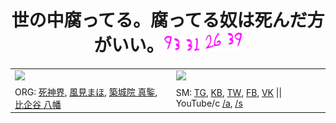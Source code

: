 <!--
Picture Generator:
  {
    https://fontmeme.com/de/death-note-schriftart/, {15, 20}, FF11FF, {None, Style-Wavy}
  }
Lifespan: https://deathnote.fandom.com/wiki/Lifespan
Quotes: https://japanoscope.com/light-yagami-quotes
"・・・キラだから": Naomi commits suicide by shooting herself in the head
-->
<h1 align="center">世の中腐ってる。腐ってる奴は死んだ方がいい。<img src="./static/logo/LightYagamiLifespan.png" /></h1>

<!--
Stats example from: https://github.com/nullnyat/nullnyat
-->
<table align="center">
  <tr>
    <td><img src="https://github-readme-stats.vercel.app/api?username=ames0k0&layout=compact&count_private=true" /></td>
    <td><img src="https://github-readme-stats.vercel.app/api/top-langs/?username=ames0k0&layout=compact" /></td>
  </tr>
  <tr>
    <td>
      ORG:
      <a href="https://github.com/sh1chan">死神界</a>,
      <a href="https://github.com/aintp3d0">風見まほ</a>,
      <a href="https://github.com/fr1ht">築城院 真鍳</a>,
      <a href="https://github.com/h2b7">比企谷 八幡</a>
    </td>
    <td>SM:
      <a href="https://t.me/ames0k0">TG</a>,
      <a href="https://keybase.io/ames0k0">KB</a>,
      <a href="https://twitter.com/ames0k0">TW</a>,
      <a href="https://www.facebook.com/ames0k0">FB</a>,
      <a href="https://vk.com/ames0k0">VK</a>
      <span>|| YouTube/c
        <a href="https://www.youtube.com/channel/UCKfm7aCx7tyGf2zjRIBRaqg">/a</a>,
        <a href="https://www.youtube.com/channel/UCSgmAPCXUbIHugC7QmtlA8Q">/s</a>
      </span>
    </td>
  </tr>
</table>
